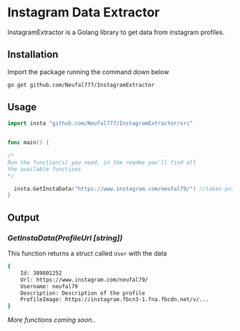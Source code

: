 # Instagram Data Extractor 

InstagramExtractor is a Golang library to get data from instagram profiles.

## Installation

Import the package running the command down below

```bash
go get github.com/Neufal777/InstagramExtractor
```

## Usage

```go
import insta "github.com/Neufal777/InstagramExtractor/src"


func main() {
 
/*
Run the function(s) you need, in the readme you'll find all
the available functions
*/

  insta.GetInstaData("https://www.instagram.com/neufal79/") //takes profile url as a parameter
}
```

## Output
### _GetInstaData(ProfileUrl [string])_
This function returns a struct called `User` with the data
```bash
{
    Id: 389801252 
    Url: https://www.instagram.com/neufal79/ 
    Username: neufal79 
    Description: Description of the profile 
    ProfileImage: https://instagram.fbcn3-1.fna.fbcdn.net/v/...
}
```

_More functions coming soon.._
